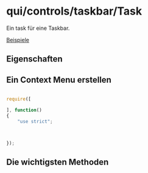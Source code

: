 # qui/controls/taskbar/Task

Ein task für eine Taskbar.

[Beispiele](../examples/index.php?file=controls/taskbar/bar)

## Eigenschaften


## Ein Context Menu erstellen

```javascript

require([

], function()
{
    "use strict";



});
```

## Die wichtigsten Methoden
